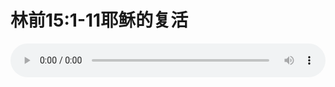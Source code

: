 # 林前15:1-11耶稣的复活

<audio style="width: 100%;" preload="false" controls controlslist="nodownload"><source src="http://file.simai.life/audio/mp3/old/12360.mp3" type="audio/mpeg">Your browser does not support the audio element.</audio>


